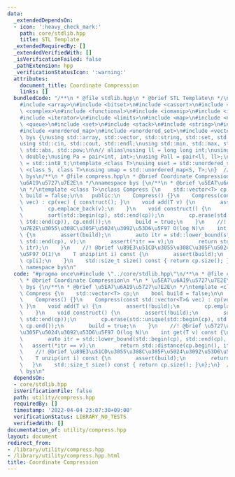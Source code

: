 ```yaml
---
data:
  _extendedDependsOn:
  - icon: ':heavy_check_mark:'
    path: core/stdlib.hpp
    title: STL Template
  _extendedRequiredBy: []
  _extendedVerifiedWith: []
  _isVerificationFailed: false
  _pathExtension: hpp
  _verificationStatusIcon: ':warning:'
  attributes:
    document_title: Coordinate Compression
    links: []
  bundledCode: "/**\n * @file stdlib.hpp\n * @brief STL Template\n */\n#include <algorithm>\n\
    #include <array>\n#include <bitset>\n#include <cassert>\n#include <cmath>\n#include\
    \ <complex>\n#include <functional>\n#include <iomanip>\n#include <iostream>\n\
    #include <iterator>\n#include <limits>\n#include <map>\n#include <numeric>\n#include\
    \ <queue>\n#include <set>\n#include <stack>\n#include <string>\n#include <type_traits>\n\
    #include <unordered_map>\n#include <unordered_set>\n#include <vector>\n\nnamespace\
    \ bys {\nusing std::array, std::vector, std::string, std::set, std::map, std::pair;\n\
    using std::cin, std::cout, std::endl;\nusing std::min, std::max, std::sort, std::reverse,\
    \ std::abs, std::pow;\n\n// alias\nusing ll = long long int;\nusing ld = long\
    \ double;\nusing Pa = pair<int, int>;\nusing Pall = pair<ll, ll>;\nusing ibool\
    \ = std::int8_t;\ntemplate <class T>\nusing uset = std::unordered_set<T>;\ntemplate\
    \ <class S, class T>\nusing umap = std::unordered_map<S, T>;\n}  // namespace\
    \ bys\n/**\n * @file compress.hpp\n * @brief Coordinate Compression\n *\n * \u5EA7\
    \u6A19\u5727\u7E2E\n */\nnamespace bys {\n/**\n * @brief \u5EA7\u6A19\u5727\u7E2E\
    \n */\ntemplate <class T>\nclass Compress {\n    std::vector<T> cp;\n    bool\
    \ build = false;\n\n   public:\n    Compress() {}\n    Compress(const std::vector<T>&\
    \ vec) : cp(vec) { construct(); }\n    void add(T v) {\n        assert(!build);\n\
    \        cp.emplace_back(v);\n    }\n    void construct() {\n        assert(!build);\n\
    \        sort(std::begin(cp), std::end(cp));\n        cp.erase(std::unique(std::begin(cp),\
    \ std::end(cp)), cp.end());\n        build = true;\n    }\n    //! @brief \u5727\
    \u7E2E\u3055\u308C\u305F\u5024\u3092\u53D6\u5F97 O(log N)\n    int get(T v) const\
    \ {\n        assert(build);\n        auto itr = std::lower_bound(std::begin(cp),\
    \ std::end(cp), v);\n        assert(*itr == v);\n        return std::distance(cp.begin(),\
    \ itr);\n    }\n    //! @brief \u89E3\u51CD\u3055\u308C\u305F\u5024\u3092\u53D6\
    \u5F97 O(1)\n    T unzip(int i) const {\n        assert(build);\n        return\
    \ cp[i];\n    }\n    std::size_t size() const { return cp.size(); }\n};\n}  //\
    \ namespace bys\n"
  code: "#pragma once\n#include \"../core/stdlib.hpp\"\n/**\n * @file compress.hpp\n\
    \ * @brief Coordinate Compression\n *\n * \u5EA7\u6A19\u5727\u7E2E\n */\nnamespace\
    \ bys {\n/**\n * @brief \u5EA7\u6A19\u5727\u7E2E\n */\ntemplate <class T>\nclass\
    \ Compress {\n    std::vector<T> cp;\n    bool build = false;\n\n   public:\n\
    \    Compress() {}\n    Compress(const std::vector<T>& vec) : cp(vec) { construct();\
    \ }\n    void add(T v) {\n        assert(!build);\n        cp.emplace_back(v);\n\
    \    }\n    void construct() {\n        assert(!build);\n        sort(std::begin(cp),\
    \ std::end(cp));\n        cp.erase(std::unique(std::begin(cp), std::end(cp)),\
    \ cp.end());\n        build = true;\n    }\n    //! @brief \u5727\u7E2E\u3055\u308C\
    \u305F\u5024\u3092\u53D6\u5F97 O(log N)\n    int get(T v) const {\n        assert(build);\n\
    \        auto itr = std::lower_bound(std::begin(cp), std::end(cp), v);\n     \
    \   assert(*itr == v);\n        return std::distance(cp.begin(), itr);\n    }\n\
    \    //! @brief \u89E3\u51CD\u3055\u308C\u305F\u5024\u3092\u53D6\u5F97 O(1)\n\
    \    T unzip(int i) const {\n        assert(build);\n        return cp[i];\n \
    \   }\n    std::size_t size() const { return cp.size(); }\n};\n}  // namespace\
    \ bys\n"
  dependsOn:
  - core/stdlib.hpp
  isVerificationFile: false
  path: utility/compress.hpp
  requiredBy: []
  timestamp: '2022-04-04 23:07:30+09:00'
  verificationStatus: LIBRARY_NO_TESTS
  verifiedWith: []
documentation_of: utility/compress.hpp
layout: document
redirect_from:
- /library/utility/compress.hpp
- /library/utility/compress.hpp.html
title: Coordinate Compression
---
```

